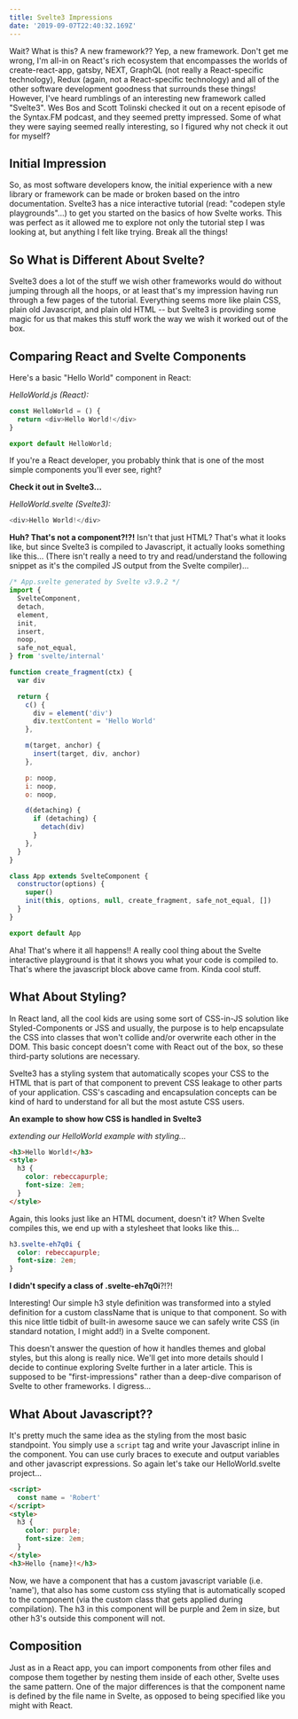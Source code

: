 ```yaml
---
title: Svelte3 Impressions
date: '2019-09-07T22:40:32.169Z'
---
```


Wait? What is this? A new framework?? Yep, a new framework. Don't get me wrong, I'm all-in on React's rich ecosystem that encompasses the worlds of create-react-app, gatsby, NEXT, GraphQL (not really a React-specific technology), Redux (again, not a React-specific technology) and all of the other software development goodness that surrounds these things! However, I've heard rumblings of an interesting new framework called "Svelte3". Wes Bos and Scott Tolinski checked it out on a recent episode of the Syntax.FM podcast, and they seemed pretty impressed. Some of what they were saying seemed really interesting, so I figured why not check it out for myself?

## Initial Impression

So, as most software developers know, the initial experience with a new library or framework can be made or broken based on the intro documentation. Svelte3 has a nice interactive tutorial (read: "codepen style playgrounds"...) to get you started on the basics of how Svelte works. This was perfect as it allowed me to explore not only the tutorial step I was looking at, but anything I felt like trying. Break all the things!

## So What is Different About Svelte?

Svelte3 does a lot of the stuff we wish other frameworks would do without jumping through all the hoops, or at least that's my impression having run through a few pages of the tutorial. Everything seems more like plain CSS, plain old Javascript, and plain old HTML -- but Svelte3 is providing some magic for us that makes this stuff work the way we wish it worked out of the box.

## Comparing React and Svelte Components

Here's a basic "Hello World" component in React:

_HelloWorld.js (React):_

```javascript
const HelloWorld = () {
  return <div>Hello World!</div>
}

export default HelloWorld;
```

If you're a React developer, you probably think that is one of the most simple components you'll ever see, right?

**Check it out in Svelte3...**

_HelloWorld.svelte (Svelte3):_

```javascript
<div>Hello World!</div>
```

**Huh? That's not a component?!?!** Isn't that just HTML? That's what it looks like, but since Svelte3 is compiled to Javascript, it actually looks something like this... (There isn't really a need to try and read/understand the following snippet as it's the compiled JS output from the Svelte compiler)...

```javascript
/* App.svelte generated by Svelte v3.9.2 */
import {
  SvelteComponent,
  detach,
  element,
  init,
  insert,
  noop,
  safe_not_equal,
} from 'svelte/internal'

function create_fragment(ctx) {
  var div

  return {
    c() {
      div = element('div')
      div.textContent = 'Hello World'
    },

    m(target, anchor) {
      insert(target, div, anchor)
    },

    p: noop,
    i: noop,
    o: noop,

    d(detaching) {
      if (detaching) {
        detach(div)
      }
    },
  }
}

class App extends SvelteComponent {
  constructor(options) {
    super()
    init(this, options, null, create_fragment, safe_not_equal, [])
  }
}

export default App
```

Aha! That's where it all happens!! A really cool thing about the Svelte interactive playground is that it shows you what your code is compiled to. That's where the javascript block above came from. Kinda cool stuff.

## What About Styling?

In React land, all the cool kids are using some sort of CSS-in-JS solution like Styled-Components or JSS and usually, the purpose is to help encapsulate the CSS into classes that won't collide and/or overwrite each other in the DOM. This basic concept doesn't come with React out of the box, so these third-party solutions are necessary.

Svelte3 has a styling system that automatically scopes your CSS to the HTML that is part of that component to prevent CSS leakage to other parts of your application. CSS's cascading and encapsulation concepts can be kind of hard to understand for all but the most astute CSS users.

**An example to show how CSS is handled in Svelte3**

_extending our HelloWorld example with styling..._

```html
<h3>Hello World!</h3>
<style>
  h3 {
    color: rebeccapurple;
    font-size: 2em;
  }
</style>
```

Again, this looks just like an HTML document, doesn't it? When Svelte compiles this, we end up with a stylesheet that looks like this...

```css
h3.svelte-eh7q0i {
  color: rebeccapurple;
  font-size: 2em;
}
```

**I didn't specify a class of .svelte-eh7q0i**?!?!

Interesting! Our simple h3 style definition was transformed into a styled definition for a custom className that is unique to that component. So with this nice little tidbit of built-in awesome sauce we can safely write CSS (in standard notation, I might add!) in a Svelte component.

This doesn't answer the question of how it handles themes and global styles, but this along is really nice. We'll get into more details should I decide to continue exploring Svelte further in a later article. This is supposed to be "first-impressions" rather than a deep-dive comparison of Svelte to other frameworks. I digress...

## What About Javascript??

It's pretty much the same idea as the styling from the most basic standpoint. You simply use a `script` tag and write your Javascript inline in the component. You can use curly braces to execute and output variables and other javascript expressions. So again let's take our HelloWorld.svelte project...

```html
<script>
  const name = 'Robert'
</script>
<style>
  h3 {
    color: purple;
    font-size: 2em;
  }
</style>
<h3>Hello {name}!</h3>
```

Now, we have a component that has a custom javascript variable (i.e. 'name'), that also has some custom css styling that is automatically scoped to the component (via the custom class that gets applied during compilation). The h3 in this component will be purple and 2em in size, but other h3's outside this component will not.

## Composition

Just as in a React app, you can import components from other files and compose them together by nesting them inside of each other, Svelte uses the same pattern. One of the major differences is that the component name is defined by the file name in Svelte, as opposed to being specified like you might with React.
